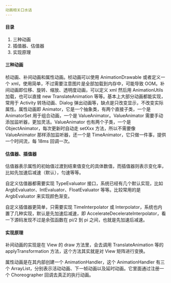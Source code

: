 ```yaml
---
动画相关口水话
---
```


#### 目录

1. 三种动画
2. 插值器、估值器
3. 实现原理

#### 三种动画

桢动画、补间动画和属性动画。桢动画可以使用 AnimationDrawable 或者定义一个 xml，使用简单，不过需要注意图片是全部加载到内存中，可能导致 OOM。补间动画即位移、旋转、缩放、透明度动画，可以定义 xml 然后用 AnimationUtils 加载，也可以直接 new TranslateAnimation 等等。基本上大部分动画都能实现，常用于 Activity 转场动画、Dialog 弹出动画等，缺点是只改变显示，不改变实际属性。属性动画即 Animator，它是一个抽象类，有两个直接子类，一个是 AnimatorSet 用于组合动画，一个是 ValueAnimator。ValueAnimator 需要手动添加监听器，更加灵活。ValueAnimator 也有两个子类，一个是 ObjectAnimator，每次更新时自动走 setXxx 方法，所以不需要像 ValueAnimator 那样添加监听器，还一个是 TimeAnimator，它只做一件事，提供一个时间流，每 18ms 回调一次。

#### 估值器、插值器

估值器表示属性的初始值过渡到结束值变化的具体数值，而插值器则表示变化率，比如先加速后减速（默认），匀速等等。

自定义估值器都需要实现 TypeEvaluator 接口，系统已经有几个默认实现，比如 ArgbEvaluator、IntEvaluator、FloatEvaluator 等等。比较常用的是 ArgbEvaluator 来实现颜色渐变。

自定义插值器更简单，只需要实现 TimeInterpolator 或 Interpolator，系统也内置了几种实现，默认是先加速后减速，即 AccelerateDecelerateInterpolator，看一下源码发现不过是余弦函数在 pi/2 到 pi 之间，也就是先加速后减速。

#### 实现原理

补间动画的实现是在 View 的 draw 方法里，会去调用 TranslateAnimation 等的 applyTransformation 方法，这个方法其实就是对 View 矩阵进行变换。

属性动画是在其内部创建一个 AnimationHandler，这个 AnimationHandler 有三个 ArrayList，分别表示活动动画、下一帧动画以及延时动画。它里面通过注册一个 Choreographer 回调去真正的执行动画。